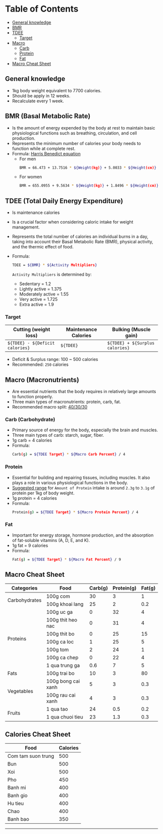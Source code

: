 # Table of Contents

- [General knowledge](#general-knowledge)
- [BMR](#bmr-basal-metabolic-rate)
- [TDEE](#tdee-total-daily-energy-expenditure)
  - [Target](#target)
- [Macro](#macro-macronutrients)
  - [Carb](#carb-carbohydrateb)
  - [Protein](#protein)
  - [Fat](#fat)
- [Macro Cheat Sheet](#macro-cheat-sheet)

## General knowledge

- 1kg body weight equivalent to 7700 calories.
- Should be apply in 12 weeks.
- Recalculate every 1 week.

## BMR (Basal Metabolic Rate)

- Is the amount of energy expended by the body at rest to maintain basic physiological functions such as breathing, circulation, and cell production.
- Represents the minimum number of calories your body needs to function while at complete rest.
- Formula: [Harris Benedict equation](https://www.ncbi.nlm.nih.gov/pmc/articles/PMC7784146)
  - For men
    ```bash
    BMR = 66.473 + 13.7516 * ${Weight(kg)} + 5.0033 * ${Height(cm)} – 6.755 * ${Age(years)}
    ```
  - For women
    ```bash
    BMR = 655.0955 + 9.5634 * ${Weight(kg)} + 1.8496 * ${Height(cm)} – 4.6756 * ${Age(years)}
    ```

## TDEE (Total Daily Energy Expenditure)

- Is maintenance calories
- Is a crucial factor when considering caloric intake for weight management.
- Represents the total number of calories an individual burns in a day, taking into account their Basal Metabolic Rate (BMR), physical activity, and the thermic effect of food.
- Formula:
  ```bash
  TDEE = ${BMR} * ${Activity Multipliers}
  ```

  `Activity Multipliers` is determined by:

  - Sedentary = 1.2
  - Lightly active = 1.375
  - Moderately active = 1.55
  - Very active = 1.725
  - Extra active = 1.9

### Target

| Cutting (weight loss)           | Maintenance Calories | Bulking (Muscle gain)           |
| ------------------------------- | -------------------- | ------------------------------- |
| `${TDEE} - ${Deficit calories}` | `${TDEE}`            | `${TDEE} + ${Surplus calories}` |

- Deficit & Surplus range: 100 ~ 500 calories
- Recommended: `250` calories

## Macro (Macronutrients)

- Are essential nutrients that the body requires in relatively large amounts to function properly.
- Three main types of macronutrients: protein, carb, fat.
- Recommended macro split: [40/30/30](https://www.ideafit.com/nutrition/the-science-behind-40-30-30)

### Carb (Carbohydrate)

- Primary source of energy for the body, especially the brain and muscles.
- Three main types of carb: starch, sugar, fiber.
- 1g carb = 4 calories
- Formula:
  ```bash
  Carb(g) = ${TDEE Target} * ${Macro Carb Percent} / 4
  ```

### Protein

- Essential for building and repairing tissues, including muscles. It also plays a role in various physiological functions in the body.
- [Suggested range](https://pubmed.ncbi.nlm.nih.gov/24864135) for `Amount of Protein` intake is around `2.3g` to `3.1g` of protein per 1kg of body weight.
- 1g protein = 4 calories
- Formula:
  ```bash
  Protein(g) = ${TDEE Target} * ${Macro Protein Percent} / 4
  ```

### Fat

- Important for energy storage, hormone production, and the absorption of fat-soluble vitamins (A, D, E, and K).
- 1g fat = 9 calories
- Formula:
  ```bash
  Fat(g) = ${TDEE Target} * ${Macro Fat Percent} / 9
  ```

## Macro Cheat Sheet

<table>
  <thead>
    <tr>
      <th>Categories</th>
      <th>Food</th>
      <th>Carb(g)</th>
      <th>Protein(g)</th>
      <th>Fat(g)</th>
    </tr>
  </thead>
  <tbody>
    <tr>
      <td rowspan=2>Carbohydrates</td>
      <td>100g com</td><td>30</td><td>3</td><td>1</td>
    </tr>
    <tr>
      <td>100g khoai lang</td><td>25</td><td>2</td><td>0.2</td>
    </tr>
    <tr>
      <td rowspan=7>Proteins</td>
      <td>100g uc ga</td><td>0</td><td>32</td><td>4</td>
    </tr>
    <tr>
      <td>100g thit heo nac</td><td>0</td><td>31</td><td>4</td>
    </tr>
    <tr>
      <td>100g thit bo</td><td>0</td><td>25</td><td>15</td>
    </tr>
    <tr>
      <td>100g ca loc</td><td>1</td><td>25</td><td>5</td>
    </tr>
    <tr>
      <td>100g tom</td><td>2</td><td>24</td><td>1</td>
    </tr>
    <tr>
      <td>100g ca chep</td><td>0</td><td>22</td><td>4</td>
    </tr>
    <tr>
      <td>1 qua trung ga</td><td>0.6</td><td>7</td><td>5</td>
    </tr>
    <tr>
      <td rowspan=1>Fats</td>
      <td>100g trai bo</td><td>10</td><td>3</td><td>80</td>
    </tr>
    <tr>
      <td rowspan=2>Vegetables</td>
      <td>100g bong cai xanh</td><td>5</td><td>3</td><td>0.3</td>
    </tr>
    <tr>
      <td>100g rau cai xanh</td><td>4</td><td>3</td><td>0.3</td>
    </tr>
    <tr>
    <td rowspan=2>Fruits</td>
      <td>1 qua tao</td><td>24</td><td>0.5</td><td>0.2</td>
    </tr>
    <tr>
      <td>1 qua chuoi tieu</td><td>23</td><td>1.3</td><td>0.3</td>
    </tr>
  </tbody>
</table>

## Calories Cheat Sheet

<table>
  <thead>
    <tr>
      <th>Food</th>
      <th>Calories</th>
    </tr>
  </thead>
  <tbody>
    <tr>
      <td>Com tam suon trung</td><td>500</td>
    </tr>
    <tr>
      <td>Bun</td><td>500</td>
    </tr>
    <tr>
      <td>Xoi</td><td>500</td>
    </tr>
    <tr>
      <td>Pho</td><td>450</td>
    </tr>
    <tr>
      <td>Banh mi</td><td>400</td>
    </tr>
    <tr>
      <td>Banh gio</td><td>400</td>
    </tr>
    <tr>
      <td>Hu tieu</td><td>400</td>
    </tr>
    <tr>
      <td>Chao</td><td>400</td>
    </tr>
    <tr>
      <td>Banh bao</td><td>350</td>
    </tr>
  </tbody>
</table>

---
